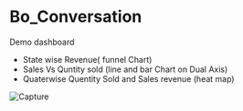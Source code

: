 # Bo_Conversation

Demo dashboard 
- State wise Revenue( funnel Chart)
- Sales Vs Quntity sold (line and bar Chart on Dual Axis)
- Quaterwise Quentity Sold  and Sales revenue (heat map)

 ![Capture](https://user-images.githubusercontent.com/26314764/152908667-1a4ddf6b-916e-4b0c-9f93-04a91b1e66f7.PNG)



